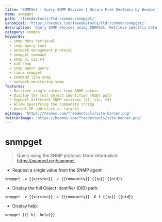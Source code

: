 ```yaml
---
title: 'SNMPGet - Query SNMP Devices | Online Free DevTools by Hexmos'
name: snmpget
path: '/freedevtools/tldr/common/snmpget/'
canonical: 'https://hexmos.com/freedevtools/tldr/common/snmpget/'
description: 'Query SNMP devices using SNMPGet. Retrieve specific data points or display full OID paths. Free online tool, no registration required.'
category: common
keywords:
  - snmp data retrieval
  - snmp query tool
  - network management protocol
  - snmpget command
  - snmp v1 v2c v3
  - oid snmp
  - snmp agent query
  - linux snmpget
  - command line snmp
  - network monitoring snmp
features:
  - Retrieve single values from SNMP agents
  - Display the full Object Identifier (OID) path
  - Support different SNMP versions (v1, v2c, v3)
  - Allow specifying the community string
  - Accept IP addresses as targets
ogImage: 'https://hexmos.com/freedevtools/site-banner.png'
twitterImage: 'https://hexmos.com/freedevtools/site-banner.png'
---
```


# snmpget

> Query using the SNMP protocol.
> More information: <https://manned.org/snmpget>.

- Request a single value from the SNMP agent:

`snmpget -v {{version}} -c {{community}} {{ip}} {{oid}}`

- Display the full Object Identifier (OID) path:

`snmpget -v {{version}} -c {{community}} -O f {{ip}} {{oid}}`

- Display help:

`snmpget {{[-h|--help]}}`
